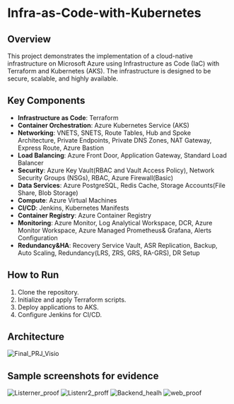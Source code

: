 # Infra-as-Code-with-Kubernetes

## Overview
This project demonstrates the implementation of a cloud-native infrastructure on Microsoft Azure using Infrastructure as Code (IaC) with Terraform and Kubernetes (AKS). The infrastructure is designed to be secure, scalable, and highly available.

## Key Components
- **Infrastructure as Code**: Terraform
- **Container Orchestration**: Azure Kubernetes Service (AKS)
- **Networking**: VNETS, SNETS, Route Tables, Hub and Spoke Architecture, Private Endpoints, Private DNS Zones, NAT Gateway, Express Route, Azure Bastion
- **Load Balancing**: Azure Front Door, Application Gateway, Standard Load Balancer
- **Security**: Azure Key Vault(RBAC and Vault Access Policy), Network Security Groups (NSGs), RBAC, Azure Firewall(Basic)
- **Data Services**: Azure PostgreSQL, Redis Cache, Storage Accounts(File Share, Blob Storage)
- **Compute**: Azure Virtual Machines
- **CI/CD**: Jenkins, Kubernetes Manifests
- **Container Registry**: Azure Container Registry
- **Monitoring**: Azure Monitor, Log Analytical Workspace, DCR, Azure Monitor Workspace, Azure Managed Prometheus& Grafana, Alerts Configuration
- **Redundancy&HA**: Recovery Service Vault, ASR Replication, Backup, Auto Scaling, Redundancy(LRS, ZRS, GRS, RA-GRS), DR Setup

## How to Run
1. Clone the repository.
2. Initialize and apply Terraform scripts.
3. Deploy applications to AKS.
4. Configure Jenkins for CI/CD.

## Architecture
![Final_PRJ_Visio](https://github.com/user-attachments/assets/9ea2b9b3-3bb8-4a8d-8836-852ef6441047)

## Sample screenshots for evidence
![Listerner_proof](https://github.com/user-attachments/assets/6e15718d-c9a5-4d26-ab3a-929c98bb573a)
![Listenr2_proff](https://github.com/user-attachments/assets/efe3038a-5a3e-4193-abc7-d1661af8c29f)
![Backend_healh](https://github.com/user-attachments/assets/7e4cdc77-2822-4dc6-80c5-b194e0749c27)
![web_proof](https://github.com/user-attachments/assets/dc500ce1-9f10-4333-acb4-8a9da558415a)



